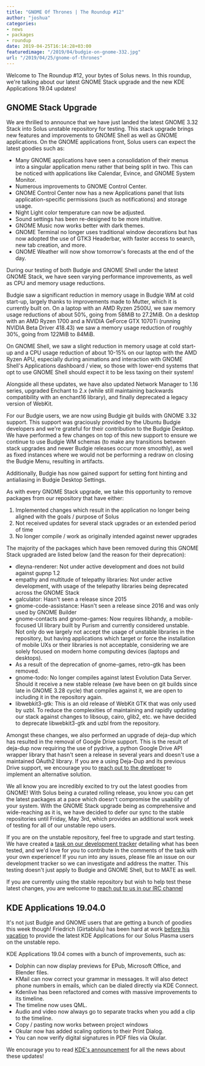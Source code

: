 ```yaml
---
title: "GNOME Of Thrones | The Roundup #12"
author: "joshua"
categories:
- news
- packages
- roundup
date: 2019-04-25T16:14:28+03:00
featuredimage: "/2019/04/budgie-on-gnome-332.jpg"
url: "/2019/04/25/gnome-of-thrones"
---
```


Welcome to The Roundup #12, your bytes of Solus news. In this roundup, we're talking about our latest GNOME Stack upgrade and the new KDE Applications 19.04 updates!

<!--more-->

## GNOME Stack Upgrade

We are thrilled to announce that we have just landed the latest GNOME 3.32 Stack into Solus unstable repository for testing. This stack upgrade brings new features and improvements to GNOME Shell as well as GNOME applications. On the GNOME applications front, Solus users can expect the latest goodies such as:

- Many GNOME applications have seen a consolidation of their menus into a singular application menu rather that being split in two. This can be noticed with applications like Calendar, Evince, and GNOME System Monitor.
- Numerous improvements to GNOME Control Center.
 - GNOME Control Center now has a new Applications panel that lists application-specific permissions (such as notifications) and storage usage. 
 - Night Light color temperature can now be adjusted.
 - Sound settings has been re-designed to be more intuitive.
- GNOME Music now works better with dark themes.
- GNOME Terminal no longer uses traditional window decorations but has now adopted the use of GTK3 Headerbar, with faster access to search, new tab creation, and more.
- GNOME Weather will now show tomorrow's forecasts at the end of the day.

During our testing of both Budgie and GNOME Shell under the latest GNOME Stack, we have seen varying performance improvements, as well as CPU and memory usage reductions.

Budgie saw a significant reduction in memory usage in Budgie WM at cold start-up, largely thanks to improvements made to Mutter, which it is currently built on. On a laptop with an AMD Ryzen 2500U, we saw memory usage reductions of about 50%, going from 58MiB to 27.2MiB. On a desktop with an AMD Ryzen 1700 and a NVIDIA GeForce GTX 1070Ti (running NVIDIA Beta Driver 418.43) we saw a memory usage reduction of roughly 30%, going from 122MiB to 84MiB.

On GNOME Shell, we saw a slight reduction in memory usage at cold start-up and a CPU usage reduction of about 10-15% on our laptop with the AMD Ryzen APU, especially during animations and interaction with GNOME Shell's Applications dashboard / view, so those with lower-end systems that opt to use GNOME Shell should expect it to be less taxing on their system!

Alongside all these updates, we have also updated Network Manager to 1.16 series, upgraded Enchant to 2.x (while still maintaining backwards compatibility with an enchant16 library), and finally deprecated a legacy version of WebKit.

For our Budgie users, we are now using Budgie git builds with GNOME 3.32 support. This support was graciously provided by the Ubuntu Budgie developers and we're grateful for their contribution to the Budgie Desktop. We have performed a few changes on top of this new support to ensure we continue to use Budgie WM schemas (to make any transitions between stack upgrades and newer Budgie releases occur more smoothly), as well as fixed instances where we would not be performing a redraw on closing the Budgie Menu, resulting in artifacts.

Additionally, Budgie has now gained support for setting font hinting and antialiasing in Budgie Desktop Settings.

As with every GNOME Stack upgrade, we take this opportunity to remove packages from our repository that have either:

1. Implemented changes which result in the application no longer being aligned with the goals / purpose of Solus
2. Not received updates for several stack upgrades or an extended period of time
3. No longer compile / work as originally intended against newer upgrades

The majority of the packages which have been removed during this GNOME Stack upgraded are listed below (and the reason for their deprecation):

- dleyna-renderer: Not under active development and does not build against gupnp 1.2
- empathy and multitude of telepathy libraries: Not under active development, with usage of the telepathy libraries being deprecated across the GNOME Stack
- galculator: Hasn't seen a release since 2015
- gnome-code-assistance: Hasn't seen a release since 2016 and was only used by GNOME Builder
- gnome-contacts and gnome-games: Now requires libhandy, a mobile-focused UI library built by Purism and currently considered unstable. Not only do we largely not accept the usage of unstable libraries in the repository, but having applications which target or force the installation of mobile UXs or their libraries is not acceptable, considering we are solely focused on modern home computing devices (laptops and desktops).
 - As a result of the deprecation of gnome-games, retro-gtk has been removed.
- gnome-todo: No longer compiles against latest Evolution Data Server. Should it receive a new stable release (we have been on git builds since late in GNOME 3.28 cycle) that compiles against it, we are open to including it in the repository again.
- libwebkit3-gtk: This is an old release of WebKit GTK that was only used by uzbl. To reduce the complexities of maintaining and rapidly updating our stack against changes to libsoup, cairo, glib2, etc. we have decided to deprecate libwebkit3-gtk and uzbl from the repository.

Amongst these changes, we also performed an upgrade of deja-dup which has resulted in the removal of Google Drive support. This is the result of deja-dup now requiring the use of pydrive, a python Google Drive API wrapper library that hasn't seen a release in several years and doesn't use a maintained OAuth2 library. If you are a using Deja-Dup and its previous Drive support, we encourage you to [reach out to the developer](https://gitlab.gnome.org/World/deja-dup/) to implement an alternative solution.

We all know you are incredibly excited to try out the latest goodies from GNOME! With Solus being a curated rolling release, you know you can get the latest packages at a pace which doesn't compromise the usability of your system. With the GNOME Stack upgrade being as comprehensive and wide-reaching as it is, we have decided to defer our sync to the stable repositories until Friday, May 3rd, which provides an additional work week of testing for all of our unstable repo users.

If you are on the unstable repository, feel free to upgrade and start testing. We have created a [task on our development tracker](https://dev.getsol.us/T7902) detailing what has been tested, and we'd love for you to contribute in the comments of the task with your own experience! If you run into any issues, please file an issue on our development tracker so we can investigate and address the matter. This testing doesn't just apply to Budgie and GNOME Shell, but to MATE as well.

If you are currently using the stable repository but wish to help test these latest changes, you are welcome to [reach out to us in our IRC channel](/articles/contributing/getting-involved/en/#irc)

## KDE Applications 19.04.0

It's not just Budgie and GNOME users that are getting a bunch of goodies this week though! Friedrich (Girtablulu) has been hard at work [before his vacation](https://discuss.getsol.us/d/767-plasma-on-vacation/26) to provide the latest KDE Applications for our Solus Plasma users on the unstable repo.

KDE Applications 19.04 comes with a bunch of improvements, such as:

- Dolphin can now display previews for EPub, Microsoft Office, and Blender files.
- KMail can now correct your grammar in messages. It will also detect phone numbers in emails, which can be dialed directly via KDE Connect.
- Kdenlive has been refactored and comes with massive improvements to its timeline.
 - The timeline now uses QML.
 - Audio and video now always go to separate tracks when you add a clip to the timeline.
 - Copy / pasting now works between project windows
- Okular now has added scaling options to their Print Dialog.
- You can now verify digital signatures in PDF files via Okular.

We encourage you to read [KDE's announcement](https://kde.org/announcements/announce-applications-19.04.0.php) for all the news about these updates!